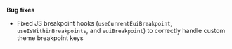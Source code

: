 **Bug fixes**

- Fixed JS breakpoint hooks (`useCurrentEuiBreakpoint`, `useIsWithinBreakpoints`, and `euiBreakpoint`) to correctly handle custom theme breakpoint keys
